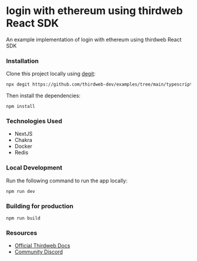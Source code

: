 # login with ethereum using thirdweb React SDK 

An example implementation of login with ethereum using thirdweb React SDK

### Installation

Clone this project locally using [degit](https://npmjs.org/package/degit):

```bash
npx degit https://github.com/thirdweb-dev/examples/tree/main/typescript/sign-in-with-ethereum
```

Then install the dependencies:

```
npm install
```


### Technologies Used
 - NextJS
 - Chakra
 - Docker
 - Redis

### Local Development



Run the following command to run the app locally:

```
npm run dev
```


### Building for production



```
npm run build
```

### Resources

- [Official Thirdweb Docs](https://docs.thirdeb.com)
- [Community Discord](https://discord.gg/thirdweb)